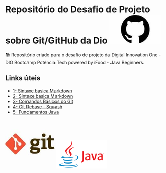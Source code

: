 # Repositório do Desafio de Projeto sobre Git/GitHub da Dio ![Imagem logo git](/Imagens/logo_github.jpg)



📚 Repositório criado para o desafio de projeto da Digital Innovation One - DIO
          Bootcamp Potência Tech powered by iFood - Java Beginners.



## Links úteis

- [1- Sintaxe basica Markdown](https://www.markdownguide.org/basic-syntax/)
- [2- Sintaxe basica Markdown](https://markdown.net.br/sintaxe-basica/)
- [3- Comandos Básicos do Git](https://github.com/RafaelaDiniz/dio-desafio-github-primeiro-repc/blob/main/introdu%C3%A7%C3%A3o%20ao%20Git%20e%20GitHUB/Comandos%20basicos%20Git.md)
- [4- Git Rebase - Squash](https://github.com/RafaelaDiniz/dio-desafio-github-primeiro-repc/blob/main/introdu%C3%A7%C3%A3o%20ao%20Git%20e%20GitHUB/Git%20Rebase%20-%20Squash.md)
- [5- Fundamentos Java](https://github.com/RafaelaDiniz/dio-desafio-github-primeiro-repc/blob/main/Java/Java%20Fundamentos.md)

![Imagem logo git](/Imagens/logo_git.jpg) ![Imagem logo Java](/Imagens/logo_java.png)